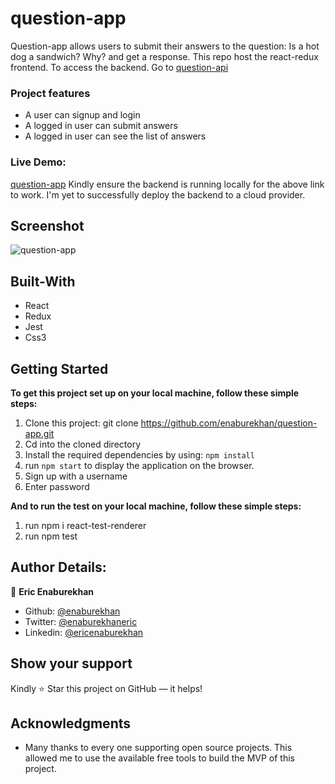 # question-app
Question-app allows users to submit their answers to the question: Is a hot dog a sandwich? Why? and get a response. This repo host the react-redux frontend. To access the backend. Go to [question-api](https://github.com/enaburekhan/question-api.git)

### Project features

- A user can signup and login
- A logged in user can submit answers
- A logged in user can see the list of answers

 
 ### Live Demo:
[question-app](https://pickfu-question-one.netlify.app/)
Kindly ensure the backend is running locally for the above link to work. I'm yet to successfully deploy the backend to a cloud provider.

## Screenshot
![question-app](https://user-images.githubusercontent.com/51296741/135768481-1f5b4f01-c966-4f44-b0b8-4175ce7cd807.png)


## Built-With


- React
- Redux
- Jest
- Css3

## Getting Started

**To get this project set up on your local machine, follow these simple steps:**

1. Clone this project: git clone https://github.com/enaburekhan/question-app.git
2. Cd into the cloned directory
3. Install the required dependencies by using: `npm install`
4. run `npm start` to display the application on the browser.
5. Sign up with a username
6. Enter password



**And to run the test on your local machine, follow these simple steps:**
1. run npm i react-test-renderer
2. run npm test



## Author Details:

👤 **Eric Enaburekhan**

- Github: [@enaburekhan](https://github.com/enaburekhan)
- Twitter: [@enaburekhaneric](https://twitter.com/enaburekhaneric)
- Linkedin: [@ericenaburekhan](https://www.linkedin.com/in/eric-enaburekhan-801a28100/)

## Show your support

Kindly ⭐ Star this project on GitHub — it helps!

## Acknowledgments

- Many thanks to every one supporting open source projects. This allowed me to use the available free tools to build the MVP of this project. 